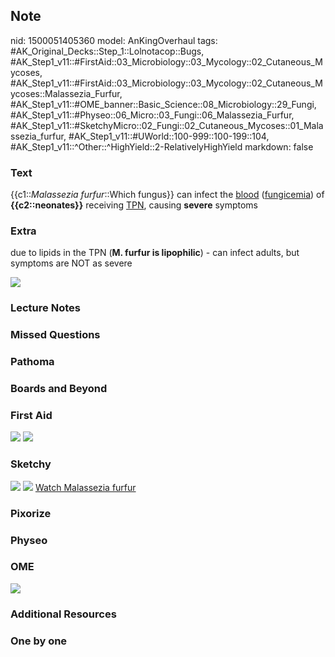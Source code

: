 ## Note
nid: 1500051405360
model: AnKingOverhaul
tags: #AK_Original_Decks::Step_1::Lolnotacop::Bugs, #AK_Step1_v11::#FirstAid::03_Microbiology::03_Mycology::02_Cutaneous_Mycoses, #AK_Step1_v11::#FirstAid::03_Microbiology::03_Mycology::02_Cutaneous_Mycoses::Malassezia_Furfur, #AK_Step1_v11::#OME_banner::Basic_Science::08_Microbiology::29_Fungi, #AK_Step1_v11::#Physeo::06_Micro::03_Fungi::06_Malassezia_Furfur, #AK_Step1_v11::#SketchyMicro::02_Fungi::02_Cutaneous_Mycoses::01_Malassezia_furfur, #AK_Step1_v11::#UWorld::100-999::100-199::104, #AK_Step1_v11::^Other::^HighYield::2-RelativelyHighYield
markdown: false

### Text
{{c1::<i>Malassezia furfur</i>::Which fungus}} can infect the
<u>blood</u> (<u>fungicemia</u>) of <b>{{c2::neonates}}</b>
receiving <u>TPN</u>, causing <b>severe</b> symptoms

### Extra
due to lipids in the TPN (<b>M. furfur is lipophilic</b>) - can
infect adults, but symptoms are NOT as severe
<div><img src="paste-3388729196967.jpg"></div>

### Lecture Notes


### Missed Questions


### Pathoma


### Boards and Beyond


### First Aid
<img src="tmpd59xipuh.png"> <img src="tmpi0bk1ff9.png">

### Sketchy
<img src="paste-557929136652291.jpg"> <img src=
"paste-b60105f81f90a82d75135ba5c392f8e9b8bba946.png"> <a href=
"https://dashboard.sketchy.com/study/medical/courses/medical-microbiology/units/medical-microbiology-fungi/videos/medical-microbiology-fungi-cutaneous-mycoses-malassezia-furfur?utm_source=anki&utm_medium=partnership&utm_campaign=february_update&utm_content=medical">
Watch Malassezia furfur</a>

### Pixorize


### Physeo


### OME
<div class="ome-widget">
  <a href=
  "https://onlinemeded.org/spa/microbiology/fungi/acquire?ref=anki">
  <img src="_OME_AnkiFlashcards_Lesson_1.png"></a>
</div>

### Additional Resources


### One by one


